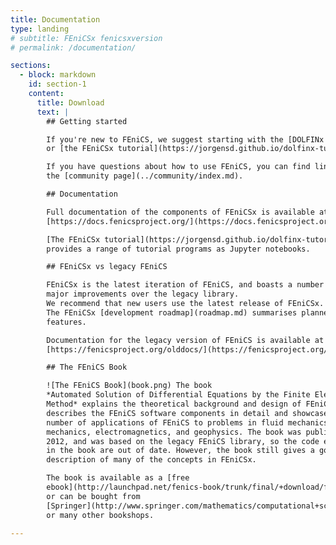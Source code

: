 ```yaml
---
title: Documentation
type: landing
# subtitle: FEniCSx fenicsxversion
# permalink: /documentation/

sections:
  - block: markdown
    id: section-1
    content:
      title: Download
      text: |
        ## Getting started

        If you're new to FEniCS, we suggest starting with the [DOLFINx Python demos](https://docs.fenicsproject.org/dolfinx/v{{site.dolfinxversion}}/python/demos.html),
        or [the FEniCSx tutorial](https://jorgensd.github.io/dolfinx-tutorial/).

        If you have questions about how to use FEniCS, you can find links to how to do this on
        the [community page](../community/index.md).

        ## Documentation

        Full documentation of the components of FEniCSx is available at
        [https://docs.fenicsproject.org/](https://docs.fenicsproject.org/).

        [The FEniCSx tutorial](https://jorgensd.github.io/dolfinx-tutorial/)
        provides a range of tutorial programs as Jupyter notebooks.

        ## FEniCSx vs legacy FEniCS

        FEniCSx is the latest iteration of FEniCS, and boasts a number of
        major improvements over the legacy library.
        We recommend that new users use the latest release of FEniCSx.
        The FEniCSx [development roadmap](roadmap.md) summarises planned
        features.

        Documentation for the legacy version of FEniCS is available at
        [https://fenicsproject.org/olddocs/](https://fenicsproject.org/olddocs/).

        ## The FEniCS Book

        ![The FEniCS Book](book.png) The book
        *Automated Solution of Differential Equations by the Finite Element
        Method* explains the theoretical background and design of FEniCS. It
        describes the FEniCS software components in detail and showcases a
        number of applications of FEniCS to problems in fluid mechanics, solid
        mechanics, electromagnetics, and geophysics. The book was published in
        2012, and was based on the legacy FEniCS library, so the code examples
        in the book are out of date. However, the book still gives a good
        description of many of the concepts in FEniCSx.

        The book is available as a [free
        ebook](http://launchpad.net/fenics-book/trunk/final/+download/fenics-book-2011-10-27-final.pdf),
        or can be bought from
        [Springer](http://www.springer.com/mathematics/computational+science+%26+engineering/book/978-3-642-23098-1)
        or many other bookshops.

---
```

